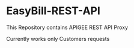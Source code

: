 # EasyBill-REST-API

This Repository contains APIGEE REST API Proxy

Currently works only Customers requests
